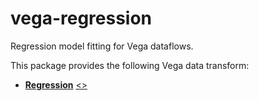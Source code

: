 # vega-regression

Regression model fitting for Vega dataflows.

This package provides the following Vega data transform:

- [**Regression**](https://vega.github.io/vega/docs/transforms/regression/) [&lt;&gt;](https://github.com/vega/vega/blob/master/packages/vega-regression/src/Regression.js "Source")
